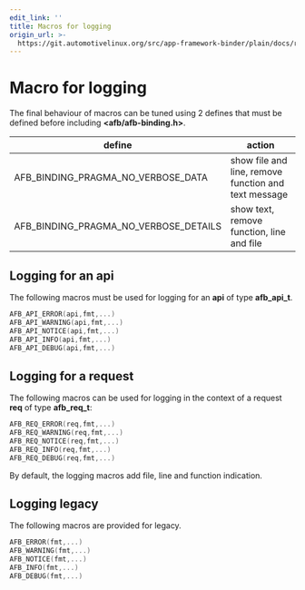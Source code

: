 ```yaml
---
edit_link: ''
title: Macros for logging
origin_url: >-
  https://git.automotivelinux.org/src/app-framework-binder/plain/docs/reference-v3/macro-log.md?h=halibut
---
```


<!-- WARNING: This file is generated by fetch_docs.js using /home/boron/Documents/AGL/docs-webtemplate/site/_data/tocs/apis_services/halibut/app-framework-binder-developer-guides-api-services-book.yml -->

Macro for logging
=================

The final behaviour of macros can be tuned using 2 defines that must be defined
before including **<afb/afb-binding.h>**.

| define                                | action
|---------------------------------------|--------------------
| AFB_BINDING_PRAGMA_NO_VERBOSE_DATA    | show file and line, remove function and text message
| AFB_BINDING_PRAGMA_NO_VERBOSE_DETAILS | show text, remove function, line and file

## Logging for an api

The following macros must be used for logging for an **api** of type
**afb_api_t**.

```C
AFB_API_ERROR(api,fmt,...)
AFB_API_WARNING(api,fmt,...)
AFB_API_NOTICE(api,fmt,...)
AFB_API_INFO(api,fmt,...)
AFB_API_DEBUG(api,fmt,...)
```

## Logging for a request


The following macros can be used for logging in the context
of a request **req** of type **afb_req_t**:

```C
AFB_REQ_ERROR(req,fmt,...)
AFB_REQ_WARNING(req,fmt,...)
AFB_REQ_NOTICE(req,fmt,...)
AFB_REQ_INFO(req,fmt,...)
AFB_REQ_DEBUG(req,fmt,...)
```

By default, the logging macros add file, line and function
indication.

## Logging legacy

The following macros are provided for legacy.

```C
AFB_ERROR(fmt,...)
AFB_WARNING(fmt,...)
AFB_NOTICE(fmt,...)
AFB_INFO(fmt,...)
AFB_DEBUG(fmt,...)
```

